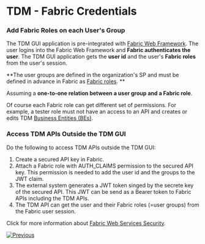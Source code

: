 # TDM - Fabric Credentials

### Add Fabric Roles on each User's Group

The TDM GUI application is pre-integrated with [Fabric Web Framework](/articles/30_web_framework/02_preintegrated_apps_overview.md).  The user logins into the Fabric Web Framework and **Fabric authenticates the user**.   The TDM GUI application gets the **user id** and the user's **Fabric roles** from the user's session. 

**The user groups are defined in the organization's SP and must be defined in advance in Fabric as [Fabric roles](/articles/17_fabric_credentials/02_fabric_credentials_commands.md#create-role). ** 

Assuming a **one-to-one relation between a user group and a Fabric role**.

Of course each Fabric role can get different set of permissions. For example, a tester role must not have an access to an API and creates or edits TDM [Business Entities (BEs)](/articles/TDM/tdm_overview/03_business_entity_overview.md).



### Access TDM APIs Outside the TDM GUI

Do the following to access TDM APIs outside the TDM GUI:

1. Create a secured API key in Fabric.
2. Attach a Fabric role with AUTH_CLAIMS permission to the secured API key. This permission is needed to add the user id and the groups to the JWT claim.
3. The external system generates a JWT token singed by the secrete key of the secured API. This JWT can be send as a Bearer token to Fabric APIs including the TDM APIs.
4. The TDM API can get the user and their Fabric roles (=user groups) from the Fabric user session.

Click for more information about [Fabric Web Services Security](/articles/26_fabric_security/05_fabric_webservices_security.md).



[![Previous](/articles/images/Previous.png)](02_tdmdb_general_parameters.md)
